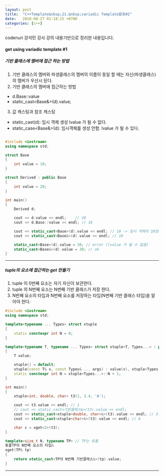 ```yaml
---
layout: post
title:  "C++Template&nbsp;21.&nbsp;variadic Template활용#2"
date:   2018-08-27 01:18:15 +0700
categories: [c++]
---
```


codenuri 강석민 강사 강의 내용기반으로 정리한 내용입니다.

#### get using variadic template #1

##### 기반 클래스에 멤버에 접근 하는 방법

1. 기반 클래스의 멤버와 파생클래스의 멤버의 이름이 동일 할 때는 자신(파생클래스)의 멤버가 우선시 된다.
2. 기반 클래스의 멤버에 접근하는 방법
- d.Base::value
- static_cast<Base&>(d).value;
3. 값 캐스팅과 참조 캐스팅
- static_cast<Base>(d): 임시 객체 생성 lvalue 가 될 수 없다.
- static_case<Base&>(d): 임시객체를 생성 안함. lvalue 가 될 수 있다.

``` cpp

#include <iostream>
using namespace std;

struct Base
{
	int value = 10;
}

struct Derived : public Base
{
	int value = 20;
}

int main()
{
	Derived d;

	cout << d.value << endl;	// 20
	cout << d.Base::value << endl; // 10

	cout << static_cast<Base>(d).value << endl; // 10 -> 임시 객체의 10임
	cout << static_cast<Base&>(d).value << endl; // 10

	static_cast<Base>(d).value = 30; // error (lvalue 가 될 수 없음)
	static_cast<Base&>(d).value = 30; // ok
}

```

---

##### tuple의 요소에 접근하는 get 만들기

1. tuple 이 0번째 요소는 자기 자신이 보관한다.
2. tuple 의 N번째 요소는 N번째 기반 클래스가 저장 한다.
3. N번째 요소의 타입과 N번째 요소를 저장하는 타입(N번째 기반 클래스 타입)을 알아야 한다.

``` cpp
#include <iostream>
using namespace std;

template<typename ... Types> struct xtuple
{
	static constexpr int N = 0;
}

template<typename T, typename ... Types> struct xtuple<T, Types...> : public xtuple<Types...>
{
	T value;

	xtuple() = default;
	xtuple(const T& v, const Types& ... args) : value(v), xtuple<Types...>(args...) {}
	static constexpr int N = xtuple<Types...>::N + 1;
}

int main()
{
	xtuple<int, double, char> t3(1, 3.4, 'A');

	cout << t3.value << endl; // 1
	// cout << static_cast<기반클래스&>(t3).value << endl;
	cout << static_cast<xtuple<double, char>&>(t3).value << endl; // 3.4
	cout << static_cast<xtuple<char>&>(t3).value << endl; // A

	char c = xget<2>(t3);
}

template<size_t N, typename TP> // TP는 튜플
튜플TP의 N번째 요소의 타입&
xget(TP& tp)
{
	return static_cast<TP의 N번째 기반클래스&>(tp).value;
}

```

---

